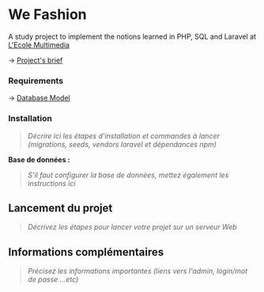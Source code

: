 
# We Fashion
A study project to implement the notions learned in PHP, SQL and Laravel at [L'Ecole Multimedia](https://www.ecole-multimedia.com/)

-> [Project's brief](public/brief.pdf)

### Requirements
-> [Database Model](https://prettyfdbdiagram.io/d/6447ec9f6b319470512ca8df)
### Installation

> _Décrire ici les étapes d'installation et commandes à lancer (migrations, seeds, vendors laravel et dépendances npm)_

**Base de données :**

> _S'il faut configurer la base de données, mettez également les instructions ici_



## Lancement du projet

> _Décrivez les étapes pour lancer votre projet sur un serveur Web_

## Informations complémentaires

> _Précisez les informations importantes (liens vers l'admin, login/mot de passe ...etc)_